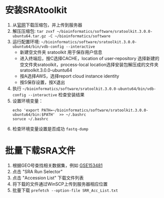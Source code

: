 # 安装SRAtoolkit

1. 从[官网](https://trace.ncbi.nlm.nih.gov/Traces/sra/sra.cgi?view=software)下载压缩包，并上传到服务器
2. 解压压缩包: `tar zvxf ~/bioinformatics/software/sratoolkit.3.0.0-ubuntu64.tar.gz -C ~/bioinformatics/software`
3. 运行配置环境: `~/bioinformatics/software/sratoolkit.3.0.0-ubuntu64/bin/vdb-config --interactive`
   - 新建空文件夹 sratoolkit 用于保存用户信息
   - 进入终端后，按C选择CACHE，location of user-repository 选择新建的空文件夹sratoolkit，process-local location选择安装包解压成的文件夹sratoolkit.3.0.0-ubuntu64
   - 按A选择AWS，选择report cloud instance identity
   - 按S保存设置，按X退出
4. 执行 `~/bioinformatics/software/sratoolkit.3.0.0-ubuntu64/bin/vdb-config --interactive`   检查安装结果
5. 设置环境变量：  
    ```
    echo 'export PATH=~/bioinformatics/software/sratoolkit.3.0.0-ubuntu64/bin:$PATH'  >> ~/.bashrc 
    soruce ~/.bashrc
    ```
6. 检查环境变量设置是否成功 `fastq-dump`

# 批量下载SRA文件

1. 根据GEO号查找相关数据集，例如 [GSE153481](https://www.ncbi.nlm.nih.gov/geo/query/acc.cgi?acc=GSE153481 )
2. 点击 "SRA Run Selector"
3. 点击 "Accession List" 下载文件列表
4. 将下载的文件通过WinSCP上传到服务器相应位置
5. 批量下载 `prefetch --option-file SRR_Acc_List.txt`
